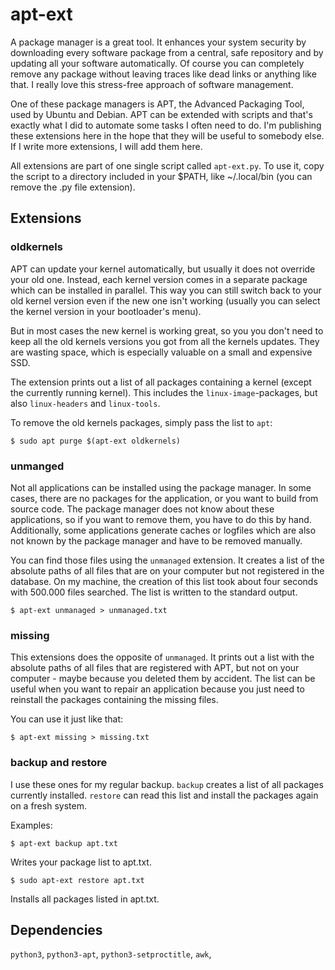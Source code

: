 # apt-ext

A package manager is a great tool. It enhances your system security by downloading every software package from a central, safe repository and by updating all your software automatically. Of course you can completely remove any package without leaving traces like dead links or anything like that. I really love this stress-free approach of software management.

One of these package managers is APT, the Advanced Packaging Tool, used by Ubuntu and Debian. APT can be extended with scripts and that's exactly what I did to automate some tasks I often need to do. I'm publishing these extensions here in the hope that they will be useful to somebody else. If I write more extensions, I will add them here.

All extensions are part of one single script called `apt-ext.py`. To use it, copy the script to a directory included in your $PATH, like ~/.local/bin (you can remove the .py file extension).

## Extensions

### oldkernels

APT can update your kernel automatically, but usually it does not override your old one. Instead, each kernel version comes in a separate package which can be installed in parallel. This way you can still switch back to your old kernel version even if the new one isn't working (usually you can select the kernel version in your bootloader's menu).

But in most cases the new kernel is working great, so you you don't need to keep all the old kernels versions you got from all the kernels updates. They are wasting space, which is especially valuable on a small and expensive SSD.

The extension prints out a list of all packages containing a kernel (except the currently running kernel). This includes the `linux-image`-packages, but also `linux-headers` and `linux-tools`.

To remove the old kernels packages, simply pass the list to `apt`:

    $ sudo apt purge $(apt-ext oldkernels)

### unmanged

Not all applications can be installed using the package manager. In some cases, there are no packages for the application, or you want to build from source code. The package manager does not know about these applications, so if you want to remove them, you have to do this by hand. Additionally, some applications generate caches or logfiles which are also not known by the package manager and have to be removed manually.

You can find those files using the `unmanaged` extension. It creates a list of the absolute paths of all files that are on your computer but not registered in the database. On my machine, the creation of this list took about four seconds with 500.000 files searched. The list is written to the standard output.

    $ apt-ext unmanaged > unmanaged.txt

### missing

This extensions does the opposite of  `unmanaged`. It prints out a list with the absolute paths of all files that are registered with APT, but not on your computer - maybe because you deleted them by accident. The list can be useful when you want to repair an application because you just need to reinstall the packages containing the missing files.

You can use it just like that:

    $ apt-ext missing > missing.txt

### backup and restore

I use these ones for my regular backup. `backup` creates a list of all packages currently installed. `restore` can read this list and install the packages again on a fresh system.

Examples:

    $ apt-ext backup apt.txt

Writes your package list to apt.txt.

    $ sudo apt-ext restore apt.txt

Installs all packages listed in apt.txt.

## Dependencies

`python3`, `python3-apt`, `python3-setproctitle`, `awk`,
